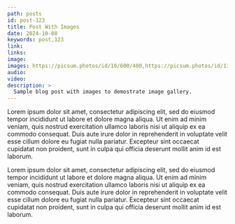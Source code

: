 ```yaml
---
path: posts
id: post-123
title: Post With Images
date: 2024-10-08
keywords: post,123
link: 
links: 
image: 
images: https://picsum.photos/id/10/600/400,https://picsum.photos/id/11/400/500,https://picsum.photos/id/12/600/400,https://picsum.photos/id/13/600/400,https://picsum.photos/id/14/400/500,https://picsum.photos/id/15/600/400
audio:
video:
description: >
  Sample blog post with images to demostrate image gallery.
---
```


Lorem ipsum dolor sit amet, consectetur adipiscing elit, sed do eiusmod tempor incididunt ut labore et dolore magna aliqua. Ut enim ad minim veniam, quis nostrud exercitation ullamco laboris nisi ut aliquip ex ea commodo consequat. Duis aute irure dolor in reprehenderit in voluptate velit esse cillum dolore eu fugiat nulla pariatur. Excepteur sint occaecat cupidatat non proident, sunt in culpa qui officia deserunt mollit anim id est laborum.

Lorem ipsum dolor sit amet, consectetur adipiscing elit, sed do eiusmod tempor incididunt ut labore et dolore magna aliqua. Ut enim ad minim veniam, quis nostrud exercitation ullamco laboris nisi ut aliquip ex ea commodo consequat. Duis aute irure dolor in reprehenderit in voluptate velit esse cillum dolore eu fugiat nulla pariatur. Excepteur sint occaecat cupidatat non proident, sunt in culpa qui officia deserunt mollit anim id est laborum.
